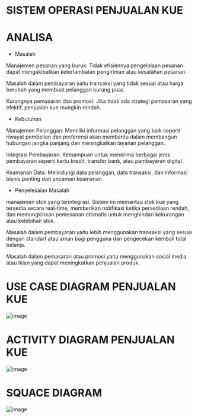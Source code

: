 # SISTEM OPERASI PENJUALAN KUE

# ANALISA

- Masalah

Manajemen pesanan yang buruk: Tidak efisiennya pengelolaan pesanan dapat mengakibatkan keterlambatan pengiriman atau kesalahan pesanan.

Masalah dalam pembayaran yaitu transaksi yang tidak sesuai atau harga berubah yang membuat pelanggan kurang puas

Kurangnya pemasaran dan promosi: Jika tidak ada strategi pemasaran yang efektif, penjualan kue mungkin rendah.

- Kebutuhan

Manajemen Pelanggan: Memiliki informasi pelanggan yang baik seperti riwayat pembelian dan preferensi akan membantu dalam membangun hubungan jangka panjang dan meningkatkan layanan pelanggan.

Integrasi Pembayaran: Kemampuan untuk menerima berbagai jenis pembayaran seperti kartu kredit, transfer bank, atau pembayaran digital.

Keamanan Data: Melindungi data pelanggan, data transaksi, dan informasi bisnis penting dari ancaman keamanan.

- Penyelesaian Masalah

manajemen stok yang terintegrasi. Sistem ini memantau stok kue yang tersedia secara real-time, memberikan notifikasi ketika persediaan rendah, dan memungkinkan pemesanan otomatis untuk menghindari kekurangan atau kelebihan stok.

Masalah dalam pembayaran yaitu lebih menggunakan transaksi yang sesuai dengan standart atau aman bagi pengguna dan pengecekan kembali total belanja.

Masalah dalam pemasaran atau promosi yaitu menggunakan sosial media atau iklan yang dapat meningkatkan penjualan produk.


# USE CASE DIAGRAM PENJUALAN KUE


![image](https://github.com/muhammadzidanfadilah/RPL-PENJUALAN-KUE/assets/115553474/50d4d54c-49f8-4547-9530-0602c932afcf)




# ACTIVITY DIAGRAM PENJUALAN KUE

![image](https://github.com/muhammadzidanfadilah/RPL-PENJUALAN-KUE/assets/115553474/94ac3b5f-dccc-4891-a01b-35f64056e015)


# SQUACE DIAGRAM

![image](https://github.com/muhammadzidanfadilah/RPL-PENJUALAN-KUE/assets/115553474/2bc23ee1-d02d-491b-bd9c-36f208ce0d71)
